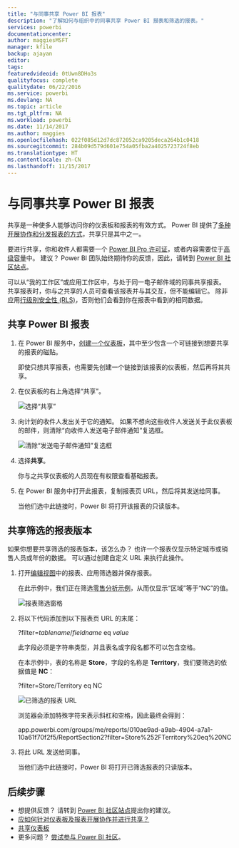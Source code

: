 ```yaml
---
title: "与同事共享 Power BI 报表"
description: "了解如何与组织中的同事共享 Power BI 报表和筛选的报表。"
services: powerbi
documentationcenter: 
author: maggiesMSFT
manager: kfile
backup: ajayan
editor: 
tags: 
featuredvideoid: 0tUwn8DHo3s
qualityfocus: complete
qualitydate: 06/22/2016
ms.service: powerbi
ms.devlang: NA
ms.topic: article
ms.tgt_pltfrm: NA
ms.workload: powerbi
ms.date: 11/14/2017
ms.author: maggies
ms.openlocfilehash: 022f085d12d7dc872052ca9205deca264b1c0418
ms.sourcegitcommit: 284b09d579d601e754a05fba2a4025723724f8eb
ms.translationtype: HT
ms.contentlocale: zh-CN
ms.lasthandoff: 11/15/2017
---
```

# <a name="share-power-bi-reports-with-your-coworkers"></a>与同事共享 Power BI 报表
共享是一种使多人能够访问你的仪表板和报表的有效方式。 Power BI 提供了[多种开展协作和分发报表的方式](service-how-to-collaborate-distribute-dashboards-reports.md)，共享只是其中之一。

要进行共享，你和收件人都需要一个 [Power BI Pro 许可证](service-free-vs-pro.md)，或者内容需要位于[高级容量](service-premium.md)中。 建议？ Power BI 团队始终期待你的反馈，因此，请转到 [Power BI 社区站点](https://community.powerbi.com/)。

可以从“我的工作区”或应用工作区中，与处于同一电子邮件域的同事共享报表。 共享报表时，你与之共享的人员可查看该报表并与其交互，但不能编辑它。 除非应用[行级别安全性 (RLS)](service-admin-rls.md)，否则他们会看到你在报表中看到的相同数据。 

## <a name="share-a-power-bi-report"></a>共享 Power BI 报表
1. 在 Power BI 服务中，[创建一个仪表板](service-dashboard-create.md)，其中至少包含一个可链接到想要共享的报表的磁贴。 
   
    即使只想共享报表，也需要先创建一个链接到该报表的仪表板，然后再将其共享。 

1. 在仪表板的右上角选择“共享”。

     ![选择“共享”](media/service-share-reports/power-bi-share-upper-right.png)
  
2. 向计划的收件人发出关于它的通知。 如果不想向这些收件人发送关于此仪表板的邮件，则清除“向收件人发送电子邮件通知”复选框。

     ![清除“发送电子邮件通知”复选框](media/service-share-reports/power-bi-share-dont-send-mail.png)

4. 选择**共享**。

      你与之共享仪表板的人员现在有权限查看基础报表。 

1. 在 Power BI 服务中打开此报表，复制报表页 URL，然后将其发送给同事。 
   
    当他们选中此链接时，Power BI 将打开该报表的只读版本。

## <a name="share-a-filtered-version-of-a-report"></a>共享筛选的报表版本
如果你想要共享筛选的报表版本，该怎么办？ 也许一个报表仅显示特定城市或销售人员或年份的数据。 可以通过创建自定义 URL 来执行此操作。

1. 打开[编辑视图](service-reading-view-and-editing-view.md)中的报表、应用筛选器并保存报表。
   
   在此示例中，我们正在筛选[零售分析示例](sample-tutorial-connect-to-the-samples.md)，从而仅显示“区域”等于“NC”的值。
   
   ![报表筛选窗格](media/service-share-reports/power-bi-filter-report2.png)
2. 将以下代码添加到以下报表页 URL 的末尾：
   
   ?filter=*tablename*/*fieldname* eq *value*
   
    此字段必须是字符串类型，并且表名或字段名都不可以包含空格。
   
   在本示例中，表的名称是 **Store**，字段的名称是 **Territory**，我们要筛选的依据值是 **NC**：
   
    ?filter=Store/Territory eq NC
   
   ![已筛选的报表 URL](media/service-share-reports/power-bi-filter-url3.png)
   
   浏览器会添加特殊字符来表示斜杠和空格，因此最终会得到：
   
   app.powerbi.com/groups/me/reports/010ae9ad-a9ab-4904-a7a1-10a61f70f2f5/ReportSection2?filter=Store%252FTerritory%20eq%20NC
3. 将此 URL 发送给同事。 
   
   当他们选中此链接时，Power BI 将打开已筛选报表的只读版本。

## <a name="next-steps"></a>后续步骤
* 想提供反馈？ 请转到 [Power BI 社区站点](https://community.powerbi.com/)提出你的建议。
* [应如何针对仪表板及报表开展协作并进行共享？](service-how-to-collaborate-distribute-dashboards-reports.md)
* [共享仪表板](service-share-dashboards.md)
* 更多问题？ [尝试参与 Power BI 社区](http://community.powerbi.com/)。

